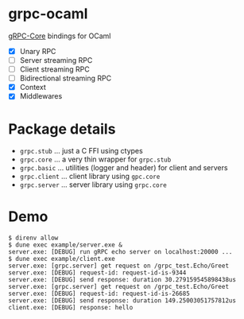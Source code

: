grpc-ocaml
===

[gRPC-Core](https://github.com/grpc/grpc) bindings for OCaml

- [x] Unary RPC
- [ ] Server streaming RPC
- [ ] Client streaming RPC
- [ ] Bidirectional streaming RPC
- [x] Context
- [x] Middlewares

# Package details
- `grpc.stub` ... just a C FFI using ctypes
- `grpc.core` ... a very thin wrapper for `grpc.stub`
- `grpc.basic` ... utilities (logger and header) for client and servers
- `grpc.client` ... client library using `gpc.core`
- `grpc.server` ... server library using `grpc.core`

# Demo
```shell
$ direnv allow
$ dune exec example/server.exe &
server.exe: [DEBUG] run gRPC echo server on localhost:20000 ...
$ dune exec example/client.exe
server.exe: [grpc.server] get request on /grpc_test.Echo/Greet
server.exe: [DEBUG] request-id: request-id-is-9344
server.exe: [DEBUG] send response: duration 30.279159545898438us
server.exe: [grpc.server] get request on /grpc_test.Echo/Greet
server.exe: [DEBUG] request-id: request-id-is-26685
server.exe: [DEBUG] send response: duration 149.25003051757812us
client.exe: [DEBUG] response: hello
```
